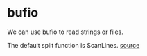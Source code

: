 # bufio

We can use bufio to read strings or files.

The default split function is ScanLines.
[source](https://golang.org/pkg/bufio/#Scanner.Split)

